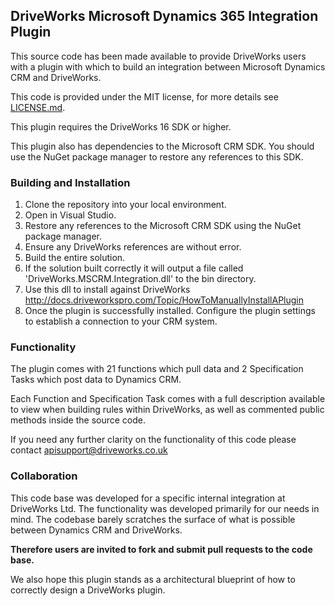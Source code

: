 ## DriveWorks Microsoft Dynamics 365 Integration Plugin

This source code has been made available to provide DriveWorks users with a plugin with which to build an integration between Microsoft Dynamics CRM and DriveWorks.

This code is provided under the MIT license,
for more details see [LICENSE.md](https://github.com/DriveWorks/Labs-Integration-Example/blob/master/LICENSE.md).

This plugin requires the DriveWorks 16 SDK or higher.

This plugin also has dependencies to the Microsoft CRM SDK. You should use the NuGet package manager to restore any references to this SDK.

### Building and Installation

1. Clone the repository into your local environment. 
2. Open in Visual Studio.
3. Restore any references to the Microsoft CRM SDK using the NuGet package manager.
4. Ensure any DriveWorks references are without error.
5. Build the entire solution.
6. If the solution built correctly it will output a file called 'DriveWorks.MSCRM.Integration.dll' to the bin directory.
7. Use this dll to install against DriveWorks http://docs.driveworkspro.com/Topic/HowToManuallyInstallAPlugin
8. Once the plugin is successfully installed. Configure the plugin settings to establish a connection to your CRM system. 

### Functionality

The plugin comes with 21 functions which pull data and 2 Specification Tasks which post data to Dynamics CRM.

Each Function and Specification Task comes with a full description available to view when building rules within DriveWorks, as well as commented public methods inside the source code. 

If you need any further clarity on the functionality of this code please contact apisupport@driveworks.co.uk

### Collaboration

This code base was developed for a specific internal integration at DriveWorks Ltd. The functionality was developed primarily for our needs in mind. The codebase barely scratches the surface of what is possible between Dynamics CRM and DriveWorks.

**Therefore users are invited to fork and submit pull requests to the code base.**

We also hope this plugin stands as a architectural blueprint of how to correctly design a DriveWorks plugin.
